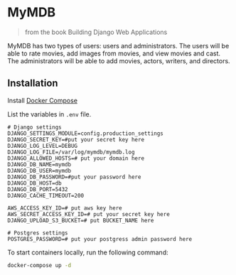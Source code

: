 # MyMDB 
> from the book Building Django Web Applications 

MyMDB has two types of users: users and administrators. The users will be able to rate movies, add images from movies, and view movies and cast. The administrators will be able to add movies, actors, writers, and directors.


## Installation

Install [Docker Compose](https://docs.docker.com/compose/install/)

List the variables in `.env` file.

```
# Django settings
DJANGO_SETTINGS_MODULE=config.production_settings
DJANGO_SECRET_KEY=#put your secret key here
DJANGO_LOG_LEVEL=DEBUG
DJANGO_LOG_FILE=/var/log/mymdb/mymdb.log
DJANGO_ALLOWED_HOSTS=# put your domain here
DJANGO_DB_NAME=mymdb
DJANGO_DB_USER=mymdb
DJANGO_DB_PASSWORD=#put your password here
DJANGO_DB_HOST=db
DJANGO_DB_PORT=5432
DJANGO_CACHE_TIMEOUT=200

AWS_ACCESS_KEY_ID=# put aws key here
AWS_SECRET_ACCESS_KEY_ID=# put your secret key here
DJANGO_UPLOAD_S3_BUCKET=# put BUCKET_NAME here

# Postgres settings
POSTGRES_PASSWORD=# put your postgress admin password here
```

To start containers locally, run the following command:

```sh
docker-compose up -d
```
